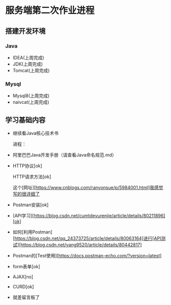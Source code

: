 # 服务端第二次作业进程

## 搭建开发环境

### Java

* IDEA(上周完成)
* JDK(上周完成)
* Tomcat(上周完成)

### Mysql

* Mysql8(上周完成)
* naivcat(上周完成)

## 学习基础内容

* 继续看Java核心技术书

  进程：

* 阿里巴巴Java开发手册（请查看Java命名规范.md）

* HTTP协议[ok]

  HTTP请求方法[ok]

  这个[网址][https://www.cnblogs.com/ranyonsue/p/5984001.html]我感觉写的很详细了

* Postman安装[ok]

* [API学习][https://blog.csdn.net/cumtdeyurenjie/article/details/80211896][ok]

* 如何[利用Postman][https://blog.csdn.net/qq_24373725/article/details/80063164]进行[API测试][https://blog.csdn.net/yang9520/article/details/80442817]

* Postman的[Test使用][https://docs.postman-echo.com/?version=latest]

* form表单[ok]

* AJAX[no]

* CURD[ok]

* 就差留言板了